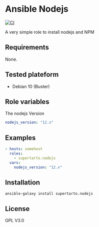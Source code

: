 # Ansible Nodejs
[![CI](https://github.com/supertarto/ansible-nodejs/workflows/CI/badge.svg?event=push)](https://github.com/supertarto/ansible-nodejs/actions?query=workflow%3ACI)

A very simple role to install nodejs and NPM

## Requirements
None.

## Tested plateform
* Debian 10 (Buster)

## Role variables
The nodejs Version
```yml
nodejs_version: "12.x"
```

## Examples
```yml
- hosts: somehost
  roles:
    - supertarto.nodejs
  vars:
    nodejs_version: "12.x"
```

## Installation
```
ansible-galaxy install supertarto.nodejs
```
## License
GPL V3.0

